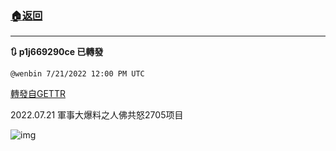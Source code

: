 ###  [:house:返回](README.md)
---


**:arrows_clockwise: p1j669290ce 已轉發**

`@wenbin 7/21/2022 12:00 PM UTC`

[轉發自GETTR](https://gettr.com/post/p1j669290ce)

2022.07.21 軍事大爆料之人佛共怒2705项目

![img](https://media.gettr.com/group9/origin/2022/07/20/11/32f73b47-d82d-2877-7ea3-31a57ca99fdc/6383d6c383a688bc0ce747d8282e44b3.jpeg)

